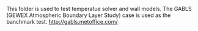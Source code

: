 This folder is used to test temperatue solver and wall models. The GABLS (GEWEX Atmospheric Boundary Layer Study) case is used as the banchmark test.  http://gabls.metoffice.com/
